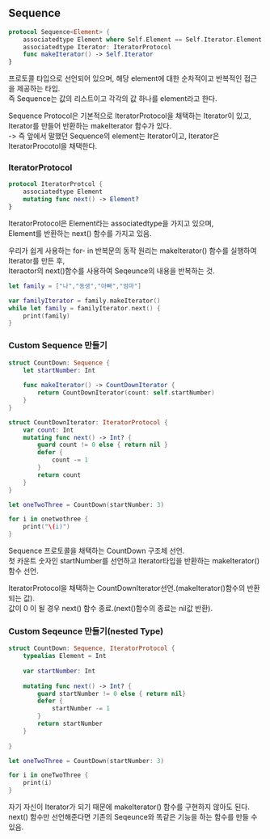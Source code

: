 ## Sequence
```swift
protocol Sequence<Element> {
    associatedtype Element where Self.Element == Self.Iterator.Element
    associatedtype Iterator: IteratorProtocol
    func makeIterator() -> Self.Iterator
}
```
프로토콜 타입으로 선언되어 있으며, 해당 element에 대한 순차적이고 반복적인 접근을 제공하는 타입.  
즉 Sequence는 값의 리스트이고 각각의 값 하나를 element라고 한다.  

Sequence Protocol은 기본적으로 IteratorProtocol을 채택하는 Iterator이 있고,  
Iterator를 만들어 반환하는  makeIterator 함수가 있다.  
-> 즉  앞에서 말했던 Sequence의 element는 Iterator이고, Iterator은 IteratorProcotol을 채택한다.  

### IteratorProtocol
```swift
protocol IteratorProtcol {
    associatedtype Element
    mutating func next() -> Element?
}
```
IteratorProtocol은 Element라는 associatedtype을 가지고 있으며,  
Element를 반환하는 next() 함수를 가지고 있음.    

우리가 쉽게 사용하는 for- in 반복문의 동작 원리는 makeIterator() 함수를 실행하여 Iterator를 만든 후,  
Iteraotor의 next()함수를 사용하여 Seqeunce의 내용을 반복하는 것.

```swift
let family = ["나","동생","아빠","엄마"]

var familyIterator = family.makeIterator()
while let family = familyIterator.next() {
    print(family)
}
```

### Custom Sequence 만들기

```swift
struct CountDown: Sequence {
    let startNumber: Int
    
    func makeIterator() -> CountDownIterator {
        return CountDownIterator(count: self.startNumber)
    }
}

struct CountDownIterator: IteratorProtocol {
    var count: Int
    mutating func next() -> Int? {
        guard count != 0 else { return nil }
        defer {
            count -= 1
        }
        return count
    }
}

let oneTwoThree = CountDown(startNumber: 3)

for i in onetwothree {
    print("\(i)")
}
```
Sequence 프로토콜을 채택하는 CountDown 구조체 선언.   
첫 카운트 숫자인 startNumber를 선언하고 Iterator타입을 반환하는 makeIterator() 함수 선언.  

IteratorProtocol을 채택하는 CountDownIterator선언.(makeIterator()함수의 반환되는 값).  
값이 0 이 될 경우 next() 함수 종료.(next()함수의 종료는 nil값 반환).  

### Custom Seqeunce 만들기(nested Type)

```swift
struct CountDown: Sequence, IteratorProtocol {
    typealias Element = Int
    
    var startNumber: Int
    
    mutating func next() -> Int? {
        guard startNumber != 0 else { return nil}
        defer {
            startNumber -= 1
        }
        return startNumber
    }
    
}

let oneTwoThree = CountDown(startNumber: 3)

for i in oneTwoThree {
    print(i)
}
```

자기 자신이 Iterator가 되기 때문에 makeIterator() 함수를 구현하지 않아도 된다.   
next() 함수만 선언해준다면 기존의 Seqeunce와 똑같은 기능을 하는 함수를 만들 수 있음.